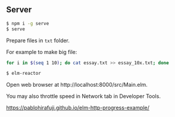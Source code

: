 ## Server

```bash
$ npm i -g serve
$ serve
```

Prepare files in `txt` folder.

For example to make big file:

```bash
for i in $(seq 1 10); do cat essay.txt >> essay_10x.txt; done
```


```bash
$ elm-reactor
```

Open web browser at http://localhost:8000/src/Main.elm.

You may also throttle speed in Network tab in Developer Tools.

https://pablohirafuji.github.io/elm-http-progress-example/
